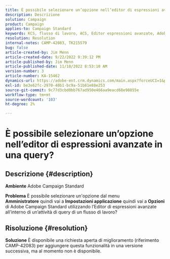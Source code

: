 ```yaml
---
title: È possibile selezionare un’opzione nell’editor di espressioni avanzate in una query?
description: Descrizione
solution: Campaign
product: Campaign
applies-to: Campaign Standard
keywords: KCS, flusso di lavoro, ACS, Editor espressioni avanzate, Adobe Campaign Standard, opzione di selezione, query, soluzione alternativa
resolution: Resolution
internal-notes: CAMP-42083, TK215579
bug: false
article-created-by: Jim Menn
article-created-date: 9/22/2022 9:39:12 PM
article-published-by: Jim Menn
article-published-date: 11/18/2022 8:53:10 AM
version-number: 3
article-number: KA-15462
dynamics-url: https://adobe-ent.crm.dynamics.com/main.aspx?forceUCI=1&pagetype=entityrecord&etn=knowledgearticle&id=3f6ed8fb-be3a-ed11-9db1-0022480866ad
exl-id: be3e62fc-2970-40b1-bc9a-51b81e88e253
source-git-commit: 9c77d3cbd0bb767ad950e466aa9eacd68e98855e
workflow-type: tm+mt
source-wordcount: '103'
ht-degree: 2%

---
```


# È possibile selezionare un’opzione nell’editor di espressioni avanzate in una query?

## Descrizione {#description}


<b>Ambiente</b>
Adobe Campaign Standard

<b>Problema</b>
È possibile selezionare un&#39;opzione dal menu <b>Amministratore</b> quindi vai a <b>Impostazioni applicazione</b> quindi vai a <b>Opzioni</b> di Adobe Campaign Standard utilizzando l’Editor di espressioni avanzate all’interno di un’attività di query di un flusso di lavoro?


## Risoluzione {#resolution}


<b>Soluzione</b>
È disponibile una richiesta aperta di miglioramento (riferimento CAMP-42083) per aggiungere questa funzionalità in una versione successiva, ma al momento non è disponibile.
